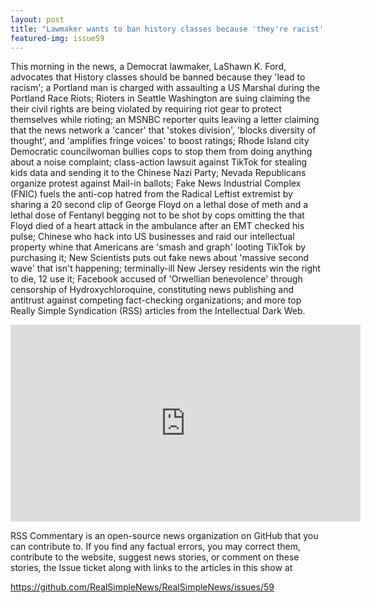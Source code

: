```yaml
---
layout: post
title: "Lawmaker wants to ban history classes because 'they're racist'; Seattle rioters sue for riot gear"
featured-img: issue59
---
```


This morning in the news, a Democrat lawmaker, LaShawn K. Ford, advocates that History classes should be banned because they 'lead to racism'; a Portland man is charged with assaulting a US Marshal during the Portland Race Riots; Rioters in Seattle Washington are suing claiming the  their civil rights are being violated by requiring riot gear to protect themselves while rioting; an MSNBC reporter quits leaving a letter claiming that the news network a 'cancer' that 'stokes division', 'blocks diversity of thought', and 'amplifies fringe voices' to boost ratings; Rhode Island city Democratic councilwoman bullies cops to stop them from doing anything about a noise complaint; class-action lawsuit against TikTok for stealing kids data and sending it to the Chinese Nazi Party; Nevada Republicans organize protest against Mail-in ballots; Fake News Industrial Complex (FNIC) fuels the anti-cop hatred from the Radical Leftist extremist by sharing a 20 second clip of George Floyd on a lethal dose of meth and a lethal dose of Fentanyl begging not to be shot by cops omitting the that Floyd died of a heart attack in the ambulance after an EMT checked his pulse; Chinese who hack into US businesses and raid our intellectual property whine that Americans are 'smash and graph' looting TikTok by purchasing it; New Scientists puts out fake news about 'massive second wave' that isn't happening; terminally-ill New Jersey residents win the right to die, 12 use it; Facebook accused of 'Orwellian benevolence' through censorship of Hydroxychloroquine, constituting news publishing and antitrust against competing fact-checking organizations; and more top Really Simple Syndication (RSS) articles from the Intellectual Dark Web.

<iframe width="560" height="315" src="https://www.youtube.com/embed/fJhMBVF5Z2g
" frameborder="0" allow="accelerometer; autoplay; encrypted-media; gyroscope; picture-in-picture" allowfullscreen></iframe>

RSS Commentary is an open-source news organization on GitHub that you can contribute to. If you find any factual errors, you may correct them, contribute to the website, suggest news stories, or comment on these stories, the Issue ticket along with links to the articles in this show at 

<https://github.com/RealSimpleNews/RealSimpleNews/issues/59>
